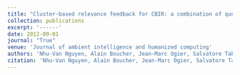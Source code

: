 ```yaml
---
title: "Cluster-based relevance feedback for CBIR: a combination of query point movement and query expansion"
collection: publications
excerpt: '------'
date: 2012-09-01
journal: "True"
venue: 'Journal of ambient intelligence and humanized computing'
authors: 'Nhu-Van Nguyen, Alain Boucher, Jean-Marc Ogier, Salvatore Tabbone'
citation: 'Nhu-Van Nguyen, Alain Boucher, Jean-Marc Ogier, Salvatore Tabbone. Cluster-based relevance feedback for CBIR: a combination of query point movement and query expansion. (2012) <i> Journal of ambient intelligence and humanized computing</i>, 3 (4), 281-292. <b>(AIHC, SRJ ranking : Q2)</b>'
---
```

